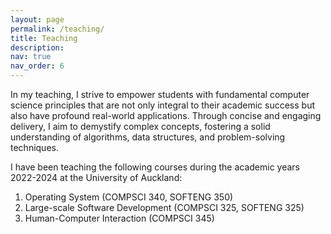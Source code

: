```yaml
---
layout: page
permalink: /teaching/
title: Teaching
description: 
nav: true
nav_order: 6
---
```


In my teaching, I strive to empower students with fundamental computer science principles that are not only integral to their academic success but also have profound real-world applications. Through concise and engaging delivery, I aim to demystify complex concepts, fostering a solid understanding of algorithms, data structures, and problem-solving techniques. 


I have been teaching the following courses during the academic years 2022-2024 at the University of Auckland:

1. Operating System (COMPSCI 340, SOFTENG 350)
2. Large-scale Software Development (COMPSCI 325, SOFTENG 325)
3. Human-Computer Interaction (COMPSCI 345)